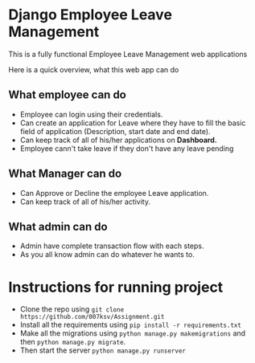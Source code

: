 # Django Employee Leave Management 
This is a fully functional Employee Leave Management web applications

Here is a quick overview, what this web app can do

## What employee can do
* Employee can login using their credentials. 
* Can create an application for Leave where they have to fill the basic field of application (Description, start date and end date).
* Can keep track of all of his/her applications on **Dashboard.** 
* Employee cann't take leave if they don't have any leave pending

## What Manager can do
* Can Approve or Decline the employee Leave application.
* Can keep track of all of his/her activity.

## What admin can do
* Admin have complete transaction flow with each steps.
* As you all know admin can do whatever he wants to.

# Instructions for running project
* Clone the repo using `git clone https://github.com/007ksv/Assignment.git`
* Install all the requirements using `pip install -r requirements.txt`
* Make all the migrations using `python manage.py makemigrations` and then `python manage.py migrate`.
* Then start the server `python manage.py runserver`
